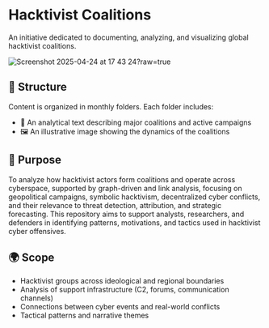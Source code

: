# Hacktivist Coalitions

An initiative dedicated to documenting, analyzing, and visualizing global hacktivist coalitions.

![Screenshot 2025-04-24 at 17 43 24](https://github.com/user-attachments/assets/88e39c42-6440-4ba6-b978-22b83d8e3d1f)?raw=true


## 📁 Structure

Content is organized in monthly folders. Each folder includes:
- 📄 An analytical text describing major coalitions and active campaigns
- 🖼️ An illustrative image showing the dynamics of the coalitions

## 🎯 Purpose

To analyze how hacktivist actors form coalitions and operate across cyberspace, supported by graph-driven and link analysis, focusing on geopolitical campaigns, symbolic hacktivism, decentralized cyber conflicts, and their relevance to threat detection, attribution, and strategic forecasting. This repository aims to support analysts, researchers, and defenders in identifying patterns, motivations, and tactics used in hacktivist cyber offensives.

## 🌍 Scope

- Hacktivist groups across ideological and regional boundaries  
- Analysis of support infrastructure (C2, forums, communication channels)  
- Connections between cyber events and real-world conflicts  
- Tactical patterns and narrative themes  

